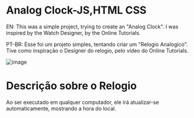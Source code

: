 # Analog Clock-JS,HTML CSS
 
EN: This was a simple project, trying to create an "Analog Clock". I was inspired by the Watch Designer, by the Online Tutorials.

PT-BR: Esse foi um projeto simples, tentando criar um "Relogio Analogico". Tive como inspiração o Designer do relogio, pelo vídeo do Online Tutorials.

![image](https://user-images.githubusercontent.com/120482264/217939308-26ab5753-f168-4ac9-809f-322416137be9.png)

# Descrição sobre o Relogio

Ao ser executado em qualquer computador, ele irá atualizar-se automaticamente, mostrando a hora do local.
